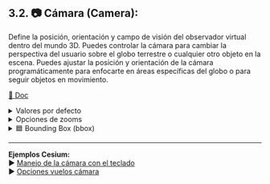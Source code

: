 ## 3.2. 📷 Cámara (Camera): 
Define la posición, orientación y campo de visión del observador virtual dentro del mundo 3D. Puedes controlar la cámara para cambiar la perspectiva del usuario sobre el globo terrestre o cualquier otro objeto en la escena. Puedes ajustar la posición y orientación de la cámara programáticamente para enfocarte en áreas específicas del globo o para seguir objetos en movimiento.  

[📘 Doc](https://cesium.com/learn/cesiumjs/ref-doc/Camera.html)   

<details>
  <summary>Valores por defecto</summary>

  * **Cesium.Camera.DEFAULT_OFFSET**  
  [📘 Doc](https://cesium.com/learn/cesiumjs/ref-doc/Camera.html#.DEFAULT_OFFSET)  

  *  **Cesium.Camera.DEFAULT_VIEW_FACTOR**  
  [📘 Doc](https://cesium.com/learn/cesiumjs/ref-doc/Camera.html#.DEFAULT_OFFSET)  

  *  **Cesium.Camera.DEFAULT_VIEW_RECTANGLE:** Te informa de la vista predeterminada de la cámara, propiedad solo de lectura.  
  [📘 Doc](https://cesium.com/learn/cesiumjs/ref-doc/Camera.html#.DEFAULT_OFFSET) || [📂 Ejemplo](https://github.com/AlvaroCodes/cesiumJS_notebook/blob/main/03_Vista_camara_y_escena/examples/02_dafault_view_rectangle.html)
</details>    

<details>
  <summary>Opciones de zooms</summary>  
  
* **Cantidad de zoom - "getZoom"** [📘 Doc](https://cesium.com/learn/ion-sdk/ref-doc/Cartographic.html#Cartographic)  
```javascript
  function getZoom() {
    // Obtener el nivel de zoom (lo muestra en metros)
    //  Te informa de la vista predeterminada de la cámara, propiedad solo de lectura.
    console.log(viewer.camera.positionCartographic.height);
  }
```  
  
* **zoomIn(amount)** [📘 Doc](https://cesium.com/learn/ion-sdk/ref-doc/Camera.html?classFilter=came#zoomIn)
```javascript
function setZoomIn(zoom) {
  // Cambiar nivel de zoom: Si no se pasa ningún valor por defecto viewer.camera.defaultZoomAmount (100000.0) 
  viewer.camera.zoomIn(zoom);
}
```

*  **zoomOut(amount)** [📘 Doc](https://cesium.com/learn/ion-sdk/ref-doc/Camera.html?classFilter=came#zoomOut)
```javascript
function setZoomOut(zoom) {
  // Cambiar nivel de zoom: Si no se pasa ningún valor por defecto viewer.camera.defaultZoomAmount (100000.0) 
  viewer.camera.zoomOut(zoom);
}
```

**📂 Ejemplos:**  
* Control del Zoom: [📋 HTML](https://github.com/AlvaroCodes/cesiumJS_notebook/blob/main/03_Vista_camara_y_escena/examples/01_Zoom.html) | 🚀[CodePen](https://codepen.io/mangelescarrillo/pen/LYvwdeN)

</details>   


<details>
  <summary>🟦 Bounding Box (bbox)</summary>

Un BBOX define los límites geoespaciales de un área.

```javascript
// setBbox
cesiumMap.camera.setView({
  destination: new Rectangle.fromDegrees(extent[0], extent[1], extent[2], extent[3]),
});
```

</details>

---

**Ejemplos Cesium:**    
▶️ [Manejo de la cámara con el teclado](https://sandcastle.cesium.com/?src=Camera%20Tutorial.html&label=All)  
▶️ [Opciones vuelos cámara](https://sandcastle.cesium.com/?src=Camera.html&label=All)
